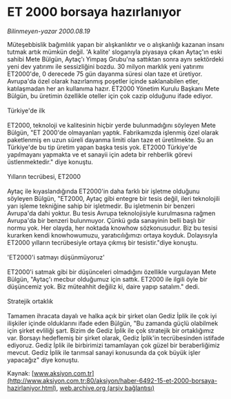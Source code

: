 # ET 2000 borsaya hazırlanıyor

*Bilinmeyen-yazar 2000.08.19*

<font class="agenda2NewsSpot">
 Müteşebbislik bağımlılık yapan bir alışkanlıktır ve o alışkanlığı kazanan insanı tutmak artık mümkün değil.
</font>
<font class="newsDetail">
 'A kalite' sloganıyla piyasaya çıkan Aytaç'ın eski sahibi Mete Bülgün, Aytaç'ı Yimpaş Grubu'na sattıktan sonra aynı sektördeki yeni dev yatırımı ile sessizliğini bozdu. 30 milyon marklık yeni yatırımı ET2000'de, 0 derecede 75 gün dayanma süresi olan taze et üretiyor. Avrupa'da özel olarak hazırlanmış poşetler içinde saklanabilen etler, katılaşmadan her an kullanıma hazır. ET2000 Yönetim Kurulu Başkanı Mete Bülgün, bu üretimin özellikle oteller için çok cazip olduğunu ifade ediyor.
 <br/>
 <br/>
 Türkiye'de ilk
 <br/>
 <br/>
 ET2000, teknoloji ve kalitesinin hiçbir yerde bulunmadığını söyleyen Mete Bülgün, "ET 2000'de olmayanları yaptık. Fabrikamızda işlenmiş özel olarak paketlenmiş en uzun süreli dayanma limiti olan taze et üretilmekte. Şu an Türkiye'de bu tip üretim yapan başka tesis yok. ET2000 Türkiye'de yapılmayanı yapmakta ve et sanayii için adeta bir rehberlik görevi üstlenmektedir." diye konuştu.
 <br/>
 <br/>
 Yılların tecrübesi, ET2000
 <br/>
 <br/>
 Aytaç ile kıyaslandığında ET2000'in daha farklı bir işletme olduğunu söyleyen Bülgün, "ET2000, Aytaç gibi entegre bir tesis değil, ileri teknolojili yarı işleme tekniğine sahip bir işletmedir. Bu işletmenin bir benzeri Avrupa'da dahi yoktur. Bu tesis Avrupa teknolojisiyle kurulmasına rağmen Avrupa'da bir benzeri bulunmuyor. Çünkü gıda sanayinin belli başlı bir normu yok. Her olayda, her noktada knowhow sözkonusudur. Biz bu tesisi kurarken kendi knowhowumuzu, yaratıcılığımızı ortaya koyduk. Dolayısıyla ET2000 yılların tecrübesiyle ortaya çıkmış bir tesistir."diye konuştu.
 <br/>
 <br/>
 'ET2000'i satmayı düşünmüyoruz'
 <br/>
 <br/>
 ET2000'i satmak gibi bir düşünceleri olmadığını özellikle vurgulayan Mete Bülgün, "Aytaç'ı mecbur olduğumuz için sattık. ET2000 ile ilgili öyle bir düşüncemiz yok. Biz müteahhit değiliz ki, daire yapıp satalım." dedi.
 <br/>
 <br/>
 Stratejik ortaklık
 <br/>
 <br/>
 Tamamen ihracata dayalı ve halka açık bir şirket olan Gediz İplik ile çok iyi ilişkiler içinde olduklarını ifade eden Bülgün, "Bu zamanda güçlü olabilmek için şirket evliliği şart. Bizim de Gediz İplik ile çok stratejik bir ortaklığımız var. Borsayı hedeflemiş bir şirket olarak, Gediz İplik'in tecrübesinden istifade ediyoruz. Gediz İplik ile birbirimizi tamamlayan çok güzel bir beraberliğimiz mevcut. Gediz İplik ile tarımsal sanayi konusunda da çok büyük işler yapacağız" diye konuştu.
 <br/>
</font>

Kaynak: [www.aksiyon.com.tr](http://www.aksiyon.com.tr:80/aksiyon/haber-6492-15-et-2000-borsaya-hazirlaniyor.html), [web.archive.org (arşiv bağlantısı)](http://web.archive.org/web/20110811103150/http://www.aksiyon.com.tr:80/aksiyon/haber-6492-15-et-2000-borsaya-hazirlaniyor.html)
